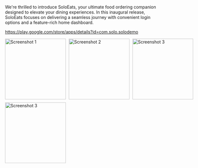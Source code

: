 We're thrilled to introduce SoloEats, your ultimate food ordering companion designed to elevate your dining experiences. 
In this inaugural release, SoloEats focuses on delivering a seamless journey with convenient login options and a feature-rich home dashboard.

https://play.google.com/store/apps/details?id=com.solo.solodemo

<div style="display: grid; grid-template-columns: repeat(3, 1fr); gap: 10px;">
    <img src="https://github.com/user-attachments/assets/7d01a0b5-45f2-436d-b019-0b1a92c16b70" alt="Screenshot 1" width="200"/>
    <img src="https://github.com/user-attachments/assets/23e3f673-e3c5-493c-bfb7-105cd66e8c16" alt="Screenshot 2" width="200"/>
    <img src="https://github.com/user-attachments/assets/956e61ef-1f80-4c7c-aec2-526ca1ac648c" alt="Screenshot 3" width="200"/>
  <img src="https://github.com/user-attachments/assets/64811cec-e910-4ab7-b539-a6d365cc89b9" alt="Screenshot 3" width="200"/>
</div>

